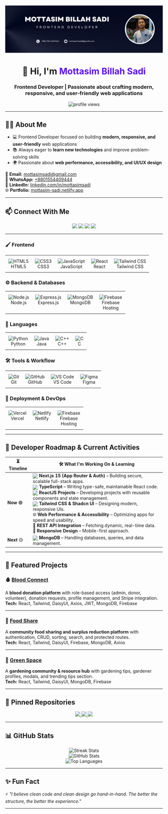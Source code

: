 <!-- Banner -->
<p align="center">
  <a href="https://www.facebook.com/mottasim.sadi">
    <img src="https://github.com/mottasimsadi/mottasimsadi/blob/main/Images/Banner.png" alt="Banner" />
  </a>
</p>

<h1 align="center">👋 Hi, I'm <span style="color:#5A0EF8;">Mottasim Billah Sadi</span></h1>
<h3 align="center">Frontend Developer | Passionate about crafting modern, responsive, and user-friendly web applications</h3>

<p align="center">
  <img src="https://komarev.com/ghpvc/?username=mottasimsadi&label=Profile%20Views&color=5A0EF8&style=flat" alt="profile views" />
</p>

---

## 👨‍💻 About Me
- 💻 Frontend Developer focused on building **modern, responsive, and user-friendly** web applications  
- 📚 Always eager to **learn new technologies** and improve problem-solving skills  
- 🌍 Passionate about **web performance, accessibility, and UI/UX design**  

📧 **Email:** [mottasimsadi@gmail.com](mailto:mottasimsadi@gmail.com)  
📱 **WhatsApp:** [+8801554409444](https://wa.me/+8801554409444)  
🔗 **LinkedIn:** [linkedin.com/in/mottasimsadi](https://www.linkedin.com/in/mottasimsadi/)  
🌐 **Portfolio:** [mottasim-sadi.netlify.app](https://mottasim-sadi.netlify.app/)  

---

## 📫 Connect With Me
<p align="center">
  <a href="https://www.linkedin.com/in/mottasimsadi/"><img src="https://img.shields.io/badge/-LinkedIn-0A66C2?style=for-the-badge&logo=linkedin&logoColor=white" /></a>
  <a href="https://www.facebook.com/mottasim.sadi/"><img src="https://img.shields.io/badge/-Facebook-1877F2?style=for-the-badge&logo=facebook&logoColor=white" /></a>
  <a href="https://wa.me/+8801554409444"><img src="https://img.shields.io/badge/-WhatsApp-25D366?style=for-the-badge&logo=whatsapp&logoColor=white" /></a>
  <a href="mailto:mottasimsadi@gmail.com"><img src="https://img.shields.io/badge/-Email-D14836?style=for-the-badge&logo=gmail&logoColor=white" /></a>
</p>

---

### 🖌️ Frontend
<table align="center" border="0" cellpadding="0" cellspacing="0" style="border-collapse:collapse;">
  <tr>
    <td align="center" valign="top" style="padding:10px;">
      <img src="https://skillicons.dev/icons?i=html" alt="HTML5" /><br>HTML5
    </td>
    <td align="center" valign="top" style="padding:10px;">
      <img src="https://skillicons.dev/icons?i=css" alt="CSS3" /><br>CSS3
    </td>
    <td align="center" valign="top" style="padding:10px;">
      <img src="https://skillicons.dev/icons?i=js" alt="JavaScript" /><br>JavaScript
    </td>
    <td align="center" valign="top" style="padding:10px;">
      <img src="https://skillicons.dev/icons?i=react" alt="React" /><br>React
    </td>
    <td align="center" valign="top" style="padding:10px;">
      <img src="https://skillicons.dev/icons?i=tailwind" alt="Tailwind CSS" /><br>Tailwind CSS
    </td>
  </tr>
</table>

### ⚙️ Backend & Databases
<table align="center" border="0" cellpadding="0" cellspacing="0" style="border-collapse:collapse;">
  <tr>
    <td align="center" valign="top" style="padding:10px;">
      <img src="https://skillicons.dev/icons?i=nodejs" alt="Node.js" /><br>Node.js
    </td>
    <td align="center" valign="top" style="padding:10px;">
      <img src="https://skillicons.dev/icons?i=express" alt="Express.js" /><br>Express.js
    </td>
    <td align="center" valign="top" style="padding:10px;">
      <img src="https://skillicons.dev/icons?i=mongodb" alt="MongoDB" /><br>MongoDB
    </td>
    <td align="center" valign="top" style="padding:10px;">
      <img src="https://skillicons.dev/icons?i=firebase" alt="Firebase" /><br>Firebase<br>Hosting
    </td>
  </tr>
</table>

### 📝 Languages
<table align="center" border="0" cellpadding="0" cellspacing="0" style="border-collapse:collapse;">
  <tr>
    <td align="center" valign="top" style="padding:10px;">
      <img src="https://skillicons.dev/icons?i=python" alt="Python" /><br>Python
    </td>
    <td align="center" valign="top" style="padding:10px;">
      <img src="https://skillicons.dev/icons?i=java" alt="Java" /><br>Java
    </td>
    <td align="center" valign="top" style="padding:10px;">
      <img src="https://skillicons.dev/icons?i=cpp" alt="C++" /><br>C++
    </td>
    <td align="center" valign="top" style="padding:10px;">
      <img src="https://skillicons.dev/icons?i=c" alt="C" /><br>C
    </td>
  </tr>
</table>

### 🛠️ Tools & Workflow
<table align="center" border="0" cellpadding="0" cellspacing="0" style="border-collapse:collapse;">
  <tr>
    <td align="center" valign="top" style="padding:10px;">
      <img src="https://skillicons.dev/icons?i=git" alt="Git" /><br>Git
    </td>
    <td align="center" valign="top" style="padding:10px;">
      <img src="https://skillicons.dev/icons?i=github" alt="GitHub" /><br>GitHub
    </td>
    <td align="center" valign="top" style="padding:10px;">
      <img src="https://skillicons.dev/icons?i=vscode" alt="VS Code" /><br>VS Code
    </td>
    <td align="center" valign="top" style="padding:10px;">
      <img src="https://skillicons.dev/icons?i=figma" alt="Figma" /><br>Figma
    </td>
  </tr>
</table>

### 🚀 Deployment & DevOps
<table align="center" border="0" cellpadding="0" cellspacing="0" style="border-collapse:collapse;">
  <tr>
    <td align="center" valign="top" style="padding:10px;">
      <img src="https://skillicons.dev/icons?i=vercel" alt="Vercel" /><br>Vercel
    </td>
    <td align="center" valign="top" style="padding:10px;">
      <img src="https://skillicons.dev/icons?i=netlify" alt="Netlify" /><br>Netlify
    </td>
    <td align="center" valign="top" style="padding:10px;">
      <img src="https://skillicons.dev/icons?i=firebase" alt="Firebase" /><br>Firebase<br>Hosting
    </td>
  </tr>
</table>

---

## 📖 Developer Roadmap & Current Activities

<div align="center">

| ⏳ Timeline | 🛠️ What I'm Working On & Learning |
|------------|----------------------------------|
| **Now** 🟢 | <img src="https://skillicons.dev/icons?i=nextjs" width="20" style="vertical-align:middle;"/> **Next.js 15 (App Router & Auth)** – Building secure, scalable full-stack apps.<br><img src="https://skillicons.dev/icons?i=typescript" width="20" style="vertical-align:middle;"/> **TypeScript** – Writing type-safe, maintainable React code.<br><img src="https://skillicons.dev/icons?i=react" width="20" style="vertical-align:middle;"/> **ReactJS Projects** – Developing projects with reusable components and state management.<br><img src="https://skillicons.dev/icons?i=tailwind" width="20" style="vertical-align:middle;"/> **Tailwind CSS & Shadcn UI** – Designing modern, responsive UIs.<br>🌐 **Web Performance & Accessibility** – Optimizing apps for speed and usability.<br>🧩 **REST API Integration** – Fetching dynamic, real-time data.<br>📱 **Responsive Design** – Mobile-first approach. |
| **Next** 🟡 | <img src="https://skillicons.dev/icons?i=mongodb" width="20" style="vertical-align:middle;"/> **MongoDB** – Handling databases, queries, and data management. |
</div>

---

## 🚀 Featured Projects

### 🩸 [Blood Connect](https://github.com/mottasimsadi/blood-connect-client)
A **blood donation platform** with role-based access (admin, donor, volunteer), donation requests, profile management, and Stripe integration.  
**Tech:** React, Tailwind, DaisyUI, Axios, JWT, MongoDB, Firebase  

---

### 🍲 [Food Share](https://github.com/mottasimsadi/food-share-client)
A **community food sharing and surplus reduction platform** with authentication, CRUD, sorting, search, and protected routes.  
**Tech:** React, Tailwind, DaisyUI, Firebase, MongoDB, Axios  

---

### 🌱 [Green Space](https://github.com/mottasimsadi/green-space-client)
A **gardening community & resource hub** with gardening tips, gardener profiles, modals, and trending tips section.  
**Tech:** React, Tailwind, DaisyUI, MongoDB, Firebase  

---

## 📌 Pinned Repositories
<p align="center">
  <a href="https://github.com/mottasimsadi/blood-connect-client">
    <img src="https://github-readme-stats.vercel.app/api/pin/?username=mottasimsadi&repo=blood-connect-client&theme=radical" />
  </a>
  <a href="https://github.com/mottasimsadi/food-share-client">
    <img src="https://github-readme-stats.vercel.app/api/pin/?username=mottasimsadi&repo=food-share-client&theme=radical" />
  </a>
  <a href="https://github.com/mottasimsadi/green-space-client">
    <img src="https://github-readme-stats.vercel.app/api/pin/?username=mottasimsadi&repo=green-space-client&theme=radical" />
  </a>
</p>

---

## 📊 GitHub Stats
<p align="center">
  <img src="https://github-readme-streak-stats.herokuapp.com/?user=mottasimsadi&theme=radical" alt="Streak Stats" />
  <br/>
  <img src="https://github-readme-stats.vercel.app/api?username=mottasimsadi&show_icons=true&theme=radical" alt="GitHub Stats" />
  <br/>
  <img src="https://github-readme-stats.vercel.app/api/top-langs/?username=mottasimsadi&layout=compact&theme=radical" alt="Top Languages" />
</p>

---

## ✨ Fun Fact
⚡ *"I believe clean code and clean design go hand-in-hand. The better the structure, the better the experience."*  

---
